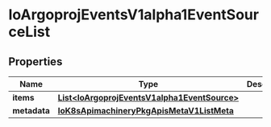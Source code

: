 
# IoArgoprojEventsV1alpha1EventSourceList

## Properties
Name | Type | Description | Notes
------------ | ------------- | ------------- | -------------
**items** | [**List&lt;IoArgoprojEventsV1alpha1EventSource&gt;**](IoArgoprojEventsV1alpha1EventSource.md) |  |  [optional]
**metadata** | [**IoK8sApimachineryPkgApisMetaV1ListMeta**](IoK8sApimachineryPkgApisMetaV1ListMeta.md) |  |  [optional]



